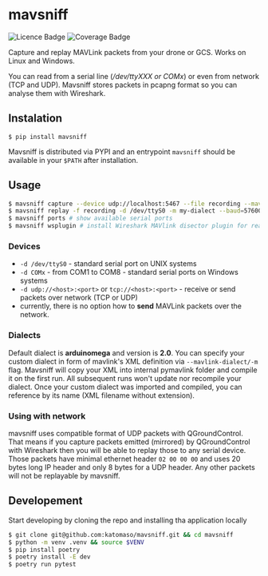 # mavsniff

![Licence Badge](https://badgen.net/badge/License/MIT/blue)
![Coverage Badge](https://img.shields.io/endpoint?url=https://gist.githubusercontent.com/katomaso/bda1e64c276a6d6e6a4e65fb5dc9330b/raw/coverage.json)

Capture and replay MAVLink packets from your drone or GCS. Works on Linux and Windows.

You can read from a serial line (_/dev/ttyXXX or COMx_) or even from network (TCP and UDP). Mavsniff stores packets in pcapng format so you can analyse them with Wireshark.

## Instalation

```$ pip install mavsniff```

Mavsniff is distributed via PYPI and an entrypoint `mavsniff` should be available in your `$PATH` after installation.

## Usage

```bash
$ mavsniff capture --device udp://localhost:5467 --file recording --mavlink-dialect path-to-custom/my-dialect.xml
$ mavsniff replay -f recording -d /dev/ttyS0 -m my-dialect --baud=57600 # for serial line, specify baud if different from 115200
$ mavsniff ports # show available serial ports
$ mavsniff wsplugin # install Wireshark MAVlink disector plugin for reading Mavlink packets
```

### Devices

 * `-d /dev/ttyS0` - standard serial port on UNIX systems
 * `-d COMx` - from COM1 to COM8 - standard serial ports on Windows systems
 * `-d udp://<host>:<port>` or `tcp://<host>:<port>` - receive or send packets over network (TCP or UDP)
 * currently, there is no option how to **send** MAVLink packets over the network.

### Dialects

Default dialect is **arduinomega** and version is **2.0**. You can specify your custom dialect in form
of mavlink's XML definition via `--mavlink-dialect/-m` flag. Mavsniff will copy your XML into internal
pymavlink folder and compile it on the first run. All subsequent runs won't update nor recompile your 
dialect. Once your custom dialect was imported and compiled, you can reference by its name (XML filename
without extension).


### Using with network

mavsniff uses compatible format of UDP packets with QGroundControl. That means if you capture packets
emitted (mirrored) by QGroundControl with Wireshark then you will be able to replay those to any serial
device. Those packets have minimal ethernet header `02 00 00 00` and uses 20 bytes long IP header and
only 8 bytes for a UDP header. Any other packets will not be replayable by mavsniff.


## Developement

Start developing by cloning the repo and installing tha application locally

```bash
$ git clone git@github.com:katomaso/mavsniff.git && cd mavsniff
$ python -m venv .venv && source $VENV
$ pip install poetry
$ poetry install -E dev
$ poetry run pytest
```